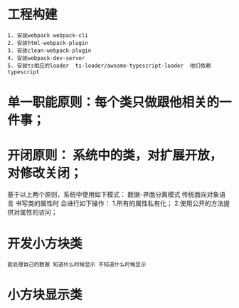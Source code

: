# 工程构建
    1. 安装webpack webpack-cli
    2. 安装html-webpack-plugin
    3. 安装clean-webpack-plugin
    4. 安装webpack-dev-server
    5. 安装ts相应的loader  ts-loader/awsome-typescript-loader  他们依赖typescript

# 单一职能原则：每个类只做跟他相关的一件事；
# 开闭原则： 系统中的类，对扩展开放，对修改关闭；

基于以上两个原则，系统中使用如下模式：
    数据-界面分离模式
    传统面向对象语言 书写类的属性时 会进行如下操作：
        1.所有的属性私有化；
        2.使用公开的方法提供对属性的访问；

# 开发小方块类
    能处理自己的数据 知道什么时候显示 不知道什么时候显示

# 小方块显示类
    